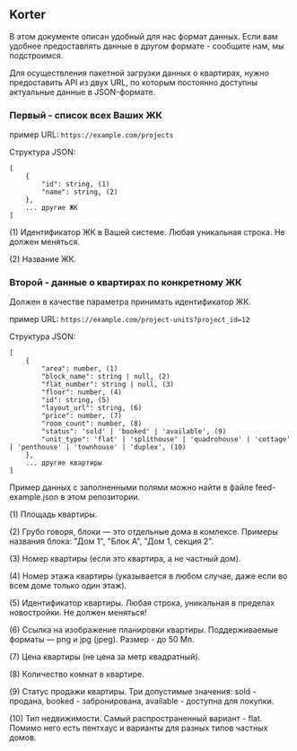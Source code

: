 ## Korter

В этом документе описан удобный для нас формат данных. Если вам удобнее предоставлять данные в другом формате - сообщите нам, мы подстроимся.

Для осуществления пакетной загрузки данных о квартирах, нужно предоставить API из двух URL, по которым постоянно доступны актуальные данные в JSON-формате.

### Первый - список всех Ваших ЖК

пример URL: `https://example.com/projects`

Структура JSON:

```
[
    {
        "id": string, (1)
        "name": string, (2)
    },
    ... другие ЖК
]
```

(1) Идентификатор ЖК в Вашей системе. Любая уникальная строка. Не должен меняться.

(2) Название ЖК.

### Второй - данные о квартирах по конкретному ЖК

Должен в качестве параметра принимать идентификатор ЖК.

пример URL: `https://example.com/project-units?project_id=12`

Структура JSON:

```
[
    {
        "area": number, (1)
        "block_name": string | null, (2)
        "flat_number": string | null, (3)
        "floor": number, (4)
        "id": string, (5)
        "layout_url": string, (6)
        "price": number, (7)
        "room_count": number, (8)
        "status": 'sold' | 'booked' | 'available', (9)
        "unit_type": 'flat' | 'splithouse' | 'quadrohouse' | 'cottage' | 'penthouse' | 'townhouse' | 'duplex', (10)
    },
    ... другие квартиры
]
```

Пример данных с заполненными полями можно найти в файле feed-example.json в этом репозитории.

(1) Площадь квартиры.

(2) Грубо говоря, блоки — это отдельные дома в комлексе. Примеры названия блока: "Дом 1", "Блок А", "Дом 1, секция 2".

(3) Номер квартиры (если это квартира, а не частный дом).

(4) Номер этажа квартиры (указывается в любом случае, даже если во всем доме только один этаж).

(5) Идентификатор квартиры. Любая строка, уникальная в пределах новостройки. Не должен меняться!

(6) Ссылка на изображение планировки квартиры. Поддерживаемые форматы — png и jpg (jpeg). Размер - до 50 Мп.

(7) Цена квартиры (не цена за метр квадратный).

(8) Количество комнат в квартире.

(9) Статус продажи квартиры. Три допустимые значения: sold - продана, booked - забронирована, available - доступна для покупки.

(10) Тип недвижимости. Самый распространенный вариант - flat. Помимо него есть пентхаус и варианты для разных типов частных домов.
